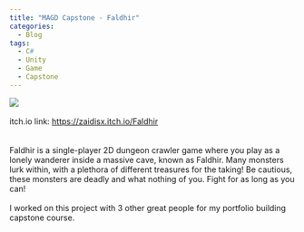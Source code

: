 ```yaml
---
title: "MAGD Capstone - Faldhir"
categories:
  - Blog
tags:
  - C#
  - Unity
  - Game
  - Capstone
---
```

<img src="{{ site.baseurl }}/assets/images/Faldhir.jpg"><br><br>
itch.io link:  <a href="https://zaidisx.itch.io/Faldhir" target="_blank">https://zaidisx.itch.io/Faldhir</a><br>
<br><br>Faldhir is a single-player 2D dungeon crawler game where you play as a lonely wanderer inside a massive cave, known as Faldhir. Many monsters lurk within, with a plethora of different treasures for the taking! Be cautious, these monsters are deadly and what nothing of you. Fight for as long as you can!
<br><br>I worked on this project with 3 other great people for my portfolio building capstone course.